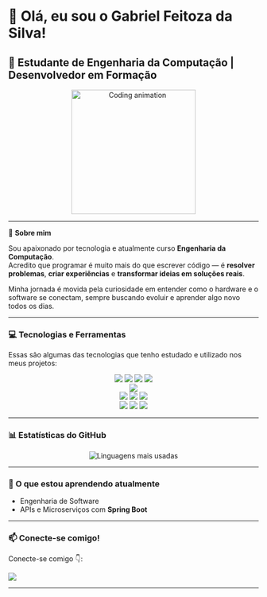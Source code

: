 # 👋 Olá, eu sou o Gabriel Feitoza da Silva!

## 🚀 Estudante de Engenharia da Computação | Desenvolvedor em Formação

<p align="center">
  <img src="https://media.giphy.com/media/qgQUggAC3Pfv687qPC/giphy.gif" width="250" alt="Coding animation"/>
</p>

---

🎯 **Sobre mim**

Sou apaixonado por tecnologia e atualmente curso **Engenharia da Computação**.  
Acredito que programar é muito mais do que escrever código — é **resolver problemas**, **criar experiências** e **transformar ideias em soluções reais**.  

Minha jornada é movida pela curiosidade em entender como o hardware e o software se conectam, sempre buscando evoluir e aprender algo novo todos os dias.  

---

### 💻 Tecnologias e Ferramentas

Essas são algumas das tecnologias que tenho estudado e utilizado nos meus projetos:

<p align="center">
  <!-- Linguagens -->
  <img src="https://img.shields.io/badge/Java-ED8B00?style=for-the-badge&logo=openjdk&logoColor=white" />
  <img src="https://img.shields.io/badge/Python-3776AB?style=for-the-badge&logo=python&logoColor=white" />
  <img src="https://img.shields.io/badge/C-00599C?style=for-the-badge&logo=c&logoColor=white" />
  <img src="https://img.shields.io/badge/PHP-777BB4?style=for-the-badge&logo=php&logoColor=white" />
  <br/>
  <!-- Frameworks -->
  <img src="https://img.shields.io/badge/Laravel-FF2D20?style=for-the-badge&logo=laravel&logoColor=white" />
  <br/>
  <!-- Web -->
  <img src="https://img.shields.io/badge/HTML5-E34F26?style=for-the-badge&logo=html5&logoColor=white" />
  <img src="https://img.shields.io/badge/CSS3-1572B6?style=for-the-badge&logo=css3&logoColor=white" />
  <img src="https://img.shields.io/badge/JavaScript-F7DF1E?style=for-the-badge&logo=javascript&logoColor=black" />
  <br/>
  <!-- Ferramentas -->
  <img src="https://img.shields.io/badge/MySQL-4479A1?style=for-the-badge&logo=mysql&logoColor=white" />
  <img src="https://img.shields.io/badge/VS_Code-007ACC?style=for-the-badge&logo=visual-studio-code&logoColor=white" />
  <img src="https://img.shields.io/badge/Eclipse-2C2255?style=for-the-badge&logo=eclipse&logoColor=white" />
</p>

---

### 📊 Estatísticas do GitHub

<p align="center">
  <img src="https://github-readme-stats.vercel.app/api/top-langs/?username=gabriel-fs1&layout=compact&theme=dracula&hide_border=true" alt="Linguagens mais usadas"/>
</p>

---

### 🌱 O que estou aprendendo atualmente

- Engenharia de Software
- APIs e Microserviços com **Spring Boot**

---

### 📫 Conecte-se comigo!

Conecte-se comigo 👇:

<p align="left">
  <a href="https://www.linkedin.com/in/gabriel-feitoza-da-silva-1a1b37336/" target="_blank">
    <img src="https://img.shields.io/badge/LinkedIn-0077B5?style=for-the-badge&logo=linkedin&logoColor=white" />
  </a>
</p>

---
